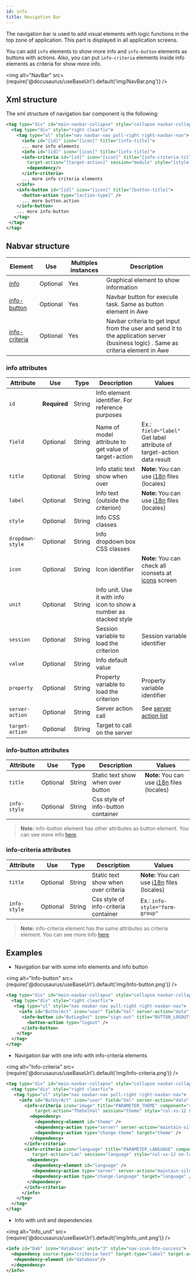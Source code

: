 ```yaml
---
id: info
title: Navigation Bar
---
```


The navigation bar is used to add visual elements with logic functions in the top zone of application. This part is displayed in all application screens.

You can add `info` elements to show more info and `info-button` elements as buttons with actions. Also, you can put `info-criteria` elements inside info elements as criteria for show more info. 

<img alt="NavBar" src={require('@docusaurus/useBaseUrl').default('img/NavBar.png')} />

## Xml structure

The xml structure of navigation bar component is the following:

```xml
<tag type="div" id="main-navbar-collapse" style="collapse navbar-collapse main-navbar-collapse">
  <tag type="div" style="right clearfix">
    <tag type="ul" style="nav navbar-nav pull-right right-navbar-nav">
      <info id="[id]" icon="[icon]" title="[info-title]">
      ... more info elements
      <info id="[id]" icon="[icon]" title="[info-title]">
      <info-criteria id="[id]" icon="[icon]" title="[info-criteria-title]" component="[component]" initial-load="[initial-load]" 
        target-action="[target-action]" session="module" style="[style]" info-style="[info-style]">
        <dependency/>
      </info-criteria>
      ... more info criteria elements              
    </info>
    <info-button id="[id]" icon="[icon]" title="[button-title]">
      <button-action type="[action-type]" />
      ... more button.action
    </info-button>
    ... more info-button
   </tag>
 </tag>
</tag>
```

## Nabvar structure

| Element     | Use      | Multiples instances    | Description                                        |
| ----------- | ---------|------------------------|----------------------------------------------------|
| [info](#info-attributes) | Optional  | Yes | Graphical element to show information |
| [info-button](#info-button-attributes) | Optional | Yes | Navbar button for execute task. Same as button element in Awe |
| [info-criteria](#info-criteria-attributes) | Optional | Yes | Navbar criteria to get input from the user and send it to the application server (business logic) . Same as criteria element in Awe |

### info attributes

| Attribute        | Use          | Type   | Description                                                        | Values                                                                     |
|------------------|--------------|--------|--------------------------------------------------------------------|----------------------------------------------------------------------------|
| `id`             | **Required** | String | Info element identifier. For reference purposes                    |                                                                            |
| `field`          | Optional     | String | Name of model attribute to get value of target-action              | Ex.: `field="label"` Get label attribute of target-action data result      |
| `title`          | Optional     | String | Info static text show when over                                    | **Note:** You can use [i18n](i18n-internationalization.md) files (locales) |
| `label`          | Optional     | String | Info text (outside the criterion)                                  | **Note:** You can use [i18n](i18n-internationalization.md) files (locales) | 
| `style`          | Optional     | String | Info CSS classes                                                   |                                                                            | 
| `dropdown-style` | Optional     | String | Info dropdown box CSS classes                                      |                                                                            | 
| `icon`           | Optional     | String | Icon identifier                                                    | **Note:** You can check all iconsets at [icons](icons.md) screen           | 
| `unit`           | Optional     | String | Info unit. Use it with info icon to show a number as stacked style |                                                                            | 
| `session`        | Optional     | String | Session variable to load the criterion                             | Session variable identifier                                                | 
| `value`          | Optional     | String | Info default value                                                 |                                                                            | 
| `property`       | Optional     | String | Property variable to load the criterion                            | Property variable identifier                                               |  
| `server-action`  | Optional     | String | Server action call                                                 | See [server action list](actions.md#server-actions)                        |  
| `target-action`  | Optional     | String | Target to call on the server                                       |                                                                            |  



### info-button attributes

| Attribute    | Use      | Type   | Description                        | Values                                                                     |
|--------------|----------|--------|------------------------------------|----------------------------------------------------------------------------|
| `title`      | Optional | String | Static text show when over button  | **Note:** You can use [i18n](i18n-internationalization.md) files (locales) |
| `info-style` | Optional | String | Css style of info-button container |                                                                            |

> **Note:** info-button element has other attributes as button element. You can see more info [here](button.md#button-attributes).

### info-criteria attributes

| Attribute    | Use      | Type   | Description                          | Values                                                                     |
|--------------|----------|--------|--------------------------------------|----------------------------------------------------------------------------|
| `title`      | Optional | String | Static text show when over criteria  | **Note:** You can use [i18n](i18n-internationalization.md) files (locales) |
| `info-style` | Optional | String | Css style of info-criteria container | Ex.: `info-style="form-group"`                                             |

> **Note:** info-criteria element has the same attributes as criteria element. You can see more info [here](criteria.md#criteria-attributes).

## Examples

- Navigation bar with some info elements and info button

<img alt="Info-button" src={require('@docusaurus/useBaseUrl').default('img/Info-button.png')} />

```xml
<tag type="div" id="main-navbar-collapse" style="collapse navbar-collapse main-navbar-collapse">
  <tag type="div" style="right clearfix">
   <tag type="ul" style="nav navbar-nav pull-right right-navbar-nav">            
     <info id="ButUsrAct" icon="user" field="Val" server-action="data" target-action="ConUsr"/>
      <info-button id="ButLogOut" icon="sign-out" title="BUTTON_LOGOUT">
        <button-action type="logout" />
      </info-button>
    </tag>
  </tag>
</tag>
```

- Navigation bar with one info with info-criteria elements

<img alt="Info-criteria" src={require('@docusaurus/useBaseUrl').default('img/Info-criteria.png')} />

```xml
<tag type="div" id="main-navbar-collapse" style="collapse navbar-collapse main-navbar-collapse">
  <tag type="div" style="right clearfix">
   <tag type="ul" style="nav navbar-nav pull-right right-navbar-nav">
     <info id="ButUsrAct" icon="user" field="Val" server-action="data" target-action="ConUsr">
       <info-criteria icon="image" title="PARAMETER_THEME" component="select" id="theme" initial-load="query" 
           target-action="ThmSelVal" session="theme" style="col-xs-12 no-label" info-style="form-group">
         <dependency>
           <dependency-element id="theme" />
           <dependency-action type="server" server-action="maintain-silent" target-action="SesVarThm" silent="true" />
           <dependency-action type="change-theme" target="theme" />
         </dependency>
       </info-criteria>
       <info-criteria icon="language" title="PARAMETER_LANGUAGE" component="select" id="language" initial-load="enum" 
          target-action="Lan" session="language" style="col-xs-12 no-label" info-style="form-group">
        <dependency>
          <dependency-element id="language" />
          <dependency-action type="server" server-action="maintain-silent" target-action="SesVarLan" silent="true" />
          <dependency-action type="change-language" target="language" />
        </dependency>
       </info-criteria>
      </info>
    </tag>
  </tag>
</tag>
```

- Info with unit and dependencies

<img alt="Info_unit" src={require('@docusaurus/useBaseUrl').default('img/Info_unit.png')} />

```xml
<info id="Dab" icon="database" unit="3" style="nav-icon-btn-success">
  <dependency source-type="criteria-text" target-type="label" target-action="database" initial="true">
   <dependency-element id="database"/>
  </dependency>
</info>
```